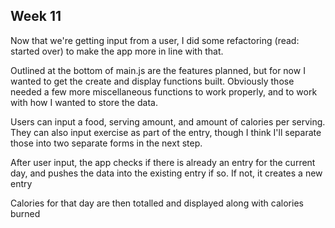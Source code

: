 ## Week 11

Now that we're getting input from a user, I did some refactoring (read: started over) to make the app
more in line with that. 

Outlined at the bottom of main.js are the features planned, but for now I wanted to get the create and display functions built.
Obviously those needed a few more miscellaneous functions to work properly, and to work with how I wanted to store the data.

Users can input a food, serving amount, and amount of calories per serving. They can also input exercise as part of the entry, though I think I'll separate those into two separate forms in the next step. 

After user input, the app checks if there is already an entry for the current day, and pushes the data into the existing entry if so. If not, it creates a new entry

Calories for that day are then totalled and displayed along with calories burned



